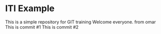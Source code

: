 # ITI Example

This is a simple repository for GIT training
Welcome everyone. from omar
This is commit #1
This is commit #2